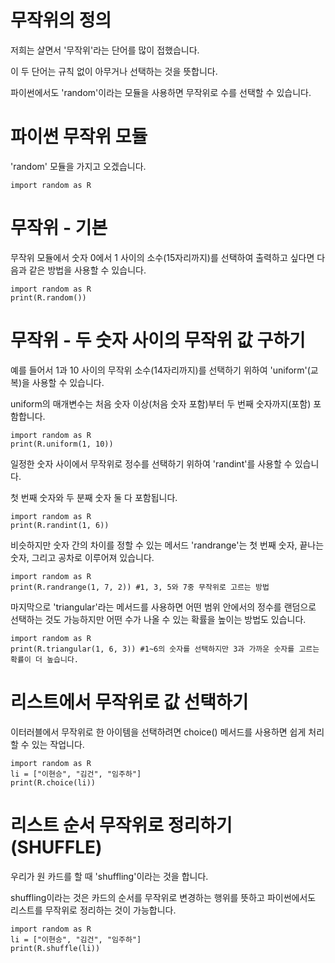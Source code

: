 # 무작위의 정의
저희는 살면서 '무작위'라는 단어를 많이 접했습니다.

이 두 단어는 규칙 없이 아무거나 선택하는 것을 뜻합니다.

파이썬에서도 'random'이라는 모듈을 사용하면 무작위로 수를 선택할 수 있습니다.

# 파이썬 무작위 모듈
'random' 모듈을 가지고 오겠습니다.

```
import random as R
```

# 무작위 - 기본
무작위 모듈에서 숫자 0에서 1 사이의 소수(15자리까지)를 선택하여 출력하고 싶다면 다음과 같은 방법을 사용할 수 있습니다.

```
import random as R
print(R.random())
```

# 무작위 - 두 숫자 사이의 무작위 값 구하기
예를 들어서 1과 10 사이의 무작위 소수(14자리까지)를 선택하기 위하여 'uniform'(교복)을 사용할 수 있습니다.

uniform의 매개변수는 처음 숫자 이상(처음 숫자 포함)부터 두 번째 숫자까지(포함) 포함합니다.

```
import random as R
print(R.uniform(1, 10))
```

일정한 숫자 사이에서 무작위로 정수를 선택하기 위하여 'randint'를 사용할 수 있습니다.

첫 번째 숫자와 두 분째 숫자 둘 다 포함됩니다.

```
import random as R
print(R.randint(1, 6))
```

비슷하지만 숫자 간의 차이를 정할 수 있는 메서드 'randrange'는 첫 번째 숫자, 끝나는 숫자, 그리고 공차로 이루어져 있습니다.

```
import random as R
print(R.randrange(1, 7, 2)) #1, 3, 5와 7중 무작위로 고르는 방법
```

마지막으로 'triangular'라는 메서드를 사용하면 어떤 범위 안에서의 정수를 랜덤으로 선택하는 것도 가능하지만 어떤 수가 나올 수 있는 확률을 높이는 방법도 있습니다.

```
import random as R
print(R.triangular(1, 6, 3)) #1~6의 숫자를 선택하지만 3과 가까운 숫자를 고르는 확률이 더 높습니다.  
```

# 리스트에서 무작위로 값 선택하기
이터러블에서 무작위로 한 아이템을 선택하려면 choice() 메서드를 사용하면 쉽게 처리할 수 있는 작업니다.
```
import random as R
li = ["이현승", "김건", "임주하"]
print(R.choice(li))
```

# 리스트 순서 무작위로 정리하기 (SHUFFLE)
우리가 원 카드를 할 때 'shuffling'이라는 것을 합니다.

shuffling이라는 것은 카드의 순서를 무작위로 변경하는 행위를 뜻하고 파이썬에서도 리스트를 무작위로 정리하는 것이 가능합니다.

```
import random as R
li = ["이현승", "김건", "임주하"]
print(R.shuffle(li))
```
